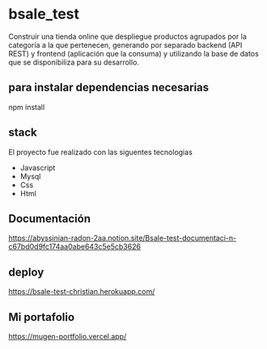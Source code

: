 # bsale_test
Construir una tienda online que despliegue productos agrupados por la categoría a
la que pertenecen, generando por separado backend (API REST) y frontend
(aplicación que la consuma) y utilizando la base de datos que se disponibiliza para
su desarrollo.

## para instalar dependencias necesarias
npm install

## stack
El proyecto fue realizado con las siguentes tecnologias 
  <ul>
    <li>Javascript</li>
    <li>Mysql</li>
    <li>Css</li>
    <li>Html</li>
   </ul>
   
## Documentación
https://abyssinian-radon-2aa.notion.site/Bsale-test-documentaci-n-c67bd0d9fc174aa0abe643c5e5cb3626
## deploy
https://bsale-test-christian.herokuapp.com/

## Mi portafolio 
https://mugen-portfolio.vercel.app/
